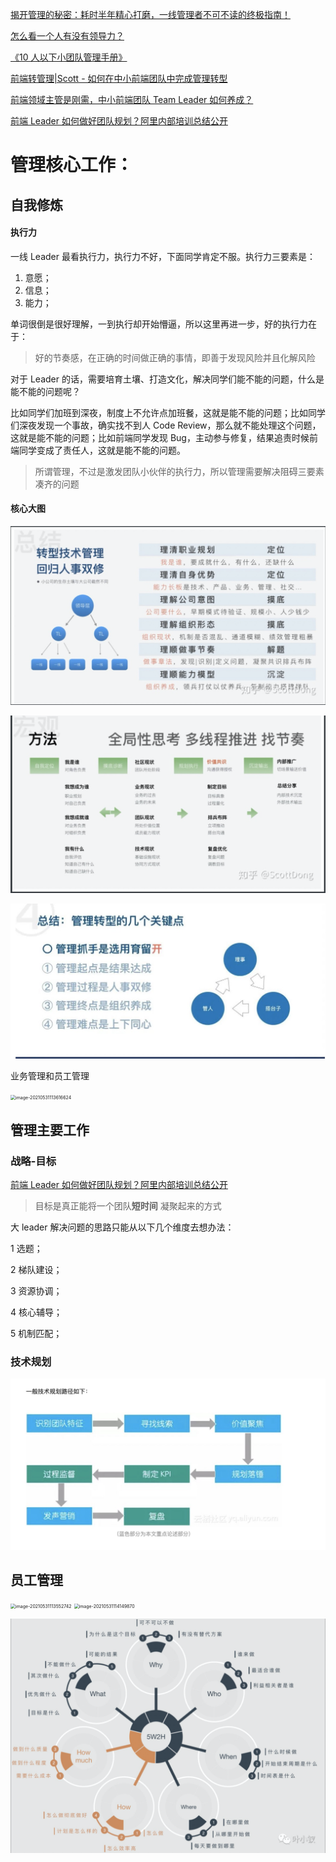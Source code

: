 [揭开管理的秘密：耗时半年精心打磨，一线管理者不可不读的终极指南！](https://mp.weixin.qq.com/s?__biz=Mzg2MzcyODQ5MQ==&mid=2247490398&idx=1&sn=b449b575d82bbc6ca2981a44d0fd3bed&scene=21#wechat_redirect)

[怎么看一个人有没有领导力？](https://www.zhihu.com/question/430981016/answer/1894091064)

[《10 人以下小团队管理手册》](https://www.zhihu.com/pub/book/119559746)

[前端转管理|Scott - 如何在中小前端团队中完成管理转型](https://zhuanlan.zhihu.com/p/146180765)

[前端领域主管是刚需，中小前端团队 Team Leader 如何养成？](https://zhuanlan.zhihu.com/p/111250276)

[前端 Leader 如何做好团队规划？阿里内部培训总结公开](https://zhuanlan.zhihu.com/p/36911993)

# 管理核心工作：

## 自我修炼

#### 执行力

一线 Leader 最看执行力，执行力不好，下面同学肯定不服。执行力三要素是：

1. 意愿；
2. 信息；
3. 能力；

单词很倒是很好理解，一到执行却开始懵逼，所以这里再进一步，好的执行力在于：

> 好的节奏感，在正确的时间做正确的事情，即善于发现风险并且化解风险

对于 Leader 的话，需要培育土壤、打造文化，解决同学们能不能的问题，什么是能不能的问题呢？

比如同学们加班到深夜，制度上不允许点加班餐，这就是能不能的问题；比如同学们深夜发现一个事故，确实找不到人 Code Review，那么就不能处理这个问题，这就是能不能的问题；比如前端同学发现 Bug，主动参与修复，结果追责时候前端同学变成了责任人，这就是能不能的问题。

> 所谓管理，不过是激发团队小伙伴的执行力，所以管理需要解决阻碍三要素凑齐的问题

#### 核心大图

![image-20220407195146847](管理基础.assets/image-20220407195146847.png)

![image-20220407195213885](管理基础.assets/image-20220407195213885.png)

![image-20220408114717551](管理基础.assets/image-20220408114717551.png)

业务管理和员工管理

<img src="/Users/eleme/git/blog/管理/管理基础.assets/image-20210531113616624.png" alt="image-20210531113616624" style="zoom:50%;" />

## 管理主要工作

### 战略-目标

[前端 Leader 如何做好团队规划？阿里内部培训总结公开](https://zhuanlan.zhihu.com/p/3691199)

> 目标是真正能将一个团队**短时间** 凝聚起来的方式

大 leader 解决问题的思路只能从以下几个维度去想办法：

1 选题；

2 梯队建设；

3 资源协调；

4 核心辅导；

5 机制匹配；

### 技术规划

![image-20220411155945609](管理基础.assets/image-20220411155945609.png)

## 员工管理

<img src="/Users/eleme/git/blog/管理/管理基础.assets/image-20210531113552742.png" alt="image-20210531113552742" style="zoom:50%;" />

<img src="/Users/eleme/git/blog/管理/管理基础.assets/image-20210531114149870.png" alt="image-20210531114149870" style="zoom:50%;" />

![](assets/20220414_204556_image.png)

